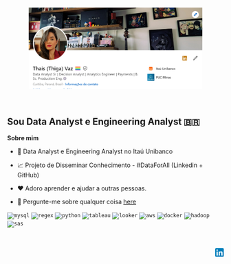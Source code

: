 <p align="center"><a href="https://www.linkedin.com/in/thacvaz/"><img width="80%" alt="Olá, Sou a Thais Vaz!! Bem vindo ao meu mundo." src="./imagens/readme.png" /></a></p>

<br />

## Sou Data Analyst e Engineering Analyst  🇧🇷

**Sobre mim**

- 💼 Data Analyst e Engineering Analyst no Itaú Unibanco

- 📈 Projeto de Disseminar Conhecimento - #DataForAll (Linkedin + GitHub)

- ❤️ Adoro aprender e ajudar a outras pessoas.

- 💬 Pergunte-me sobre qualquer coisa [here](https://github.com/thaiscvaz/thaiscvaz/issues)

<code><img height="20" alt="mysql" src="https://www.svgrepo.com/show/331760/sql-database-generic.svg"></code>
<code><img height="20" alt="regex" src="https://www.svgrepo.com/show/361284/regex.svg"></code>
<code><img height="20" alt="python" src="https://upload.wikimedia.org/wikipedia/commons/thumb/c/c3/Python-logo-notext.svg/1869px-Python-logo-notext.svg.png"></code>
<code><img height="20" alt="tableau" src="https://www.svgrepo.com/show/354428/tableau-icon.svg"></code>
<code><img height="20" alt="looker" src="https://www.svgrepo.com/show/354012/looker-icon.svg"></code>
<code><img height="20" alt="aws" src="https://www.svgrepo.com/show/448266/aws.svg"></code>
<code><img height="20" alt="docker" src="https://www.svgrepo.com/show/452192/docker.svg"></code>
<code><img height="20" alt="hadoop" src="https://www.svgrepo.com/show/353851/hadoop.svg"></code>
<code><img height="20" alt="sas" src="https://upload.wikimedia.org/wikipedia/commons/1/10/SAS_logo_horiz.svg"></code>


<br />
<br />

</a>
<a href="https://www.linkedin.com/in/thacvaz/">
  <img align="right" alt="Thais Vaz | Linkedin" width="20px" src="https://raw.githubusercontent.com/thaiscvaz/thaiscvaz/main/imagens/LinkedIn.svg" />
</a>


